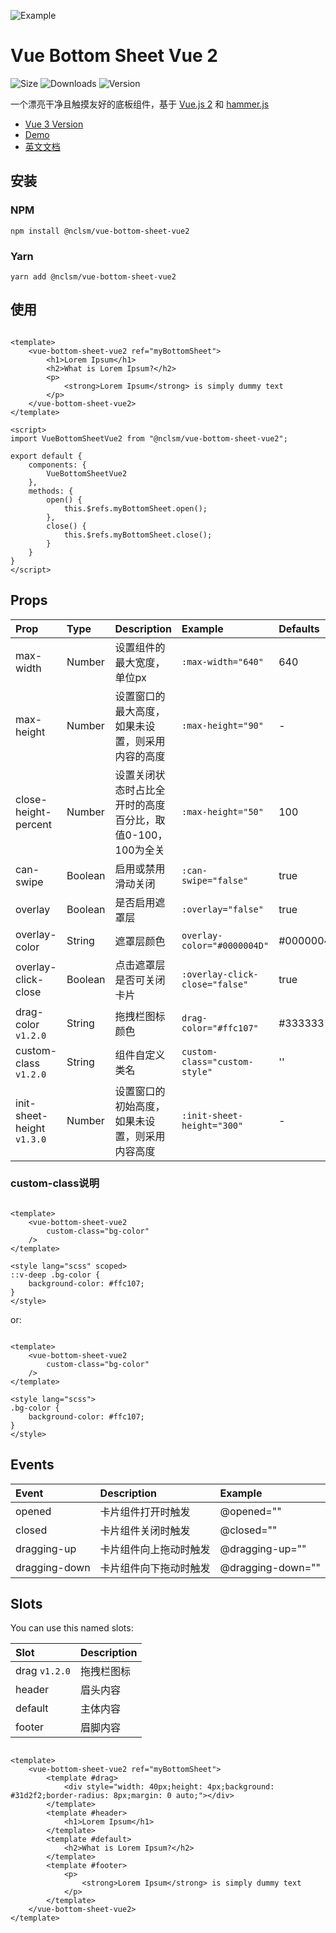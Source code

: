 ![Example](https://bs.vaban.ru/logo.jpg)

# Vue Bottom Sheet Vue 2

![Size](https://img.shields.io/bundlephobia/minzip/@nclsm/vue-bottom-sheet-vue2)
![Downloads](https://img.shields.io/npm/dt/@nclsm/vue-bottom-sheet-vue2)
![Version](https://img.shields.io/npm/v/@nclsm/vue-bottom-sheet-vue2)

一个漂亮干净且触摸友好的底板组件，基于 [Vue.js 2](https://vuejs.org/)
和 [hammer.js](https://hammerjs.github.io/)

- [Vue 3 Version](https://github.com/vaban-ru/vue-bottom-sheet)
- [Demo](https://gitsifu.github.io/vue-bottom-sheet-vue2/)
- [英文文档](https://github.com/Gitsifu/vue-bottom-sheet-vue2/blob/master/README.md)

## 安装

### NPM

```
npm install @nclsm/vue-bottom-sheet-vue2
```

### Yarn

```
yarn add @nclsm/vue-bottom-sheet-vue2
```

## 使用

```vue

<template>
    <vue-bottom-sheet-vue2 ref="myBottomSheet">
        <h1>Lorem Ipsum</h1>
        <h2>What is Lorem Ipsum?</h2>
        <p>
            <strong>Lorem Ipsum</strong> is simply dummy text
        </p>
    </vue-bottom-sheet-vue2>
</template>

<script>
import VueBottomSheetVue2 from "@nclsm/vue-bottom-sheet-vue2";

export default {
    components: {
        VueBottomSheetVue2
    },
    methods: {
        open() {
            this.$refs.myBottomSheet.open();
        },
        close() {
            this.$refs.myBottomSheet.close();
        }
    }
}
</script>
```

## Props

| Prop                       | Type    | Description                       | Example                        | Defaults  |
|:---------------------------|:--------|:----------------------------------|:-------------------------------|:----------|
| max-width                  | Number  | 设置组件的最大宽度，单位px                    | `:max-width="640"`             | 640       |
| max-height                 | Number  | 设置窗口的最大高度，如果未设置，则采用内容的高度          | `:max-height="90"`             | -         |
| close-height-percent       | Number  | 设置关闭状态时占比全开时的高度百分比，取值0-100，100为全关 | `:max-height="50"`             | 100       |
| can-swipe                  | Boolean | 启用或禁用滑动关闭                         | `:can-swipe="false"`           | true      |
| overlay                    | Boolean | 是否启用遮罩层                           | `:overlay="false"`             | true      |
| overlay-color              | String  | 遮罩层颜色                             | `overlay-color="#0000004D"`    | #0000004D |
| overlay-click-close        | Boolean | 点击遮罩层是否可关闭卡片                      | `:overlay-click-close="false"` | true      |
| drag-color `v1.2.0`        | String  | 拖拽栏图标颜色                           | `drag-color="#ffc107"`         | #333333   |
| custom-class `v1.2.0`      | String  | 组件自定义类名                           | `custom-class="custom-style"`  | ''        |
| init-sheet-height `v1.3.0` | Number  | 设置窗口的初始高度，如果未设置，则采用内容高度           | `:init-sheet-height="300"`     | -         |

### custom-class说明

```vue

<template>
    <vue-bottom-sheet-vue2
        custom-class="bg-color"
    />
</template>

<style lang="scss" scoped>
::v-deep .bg-color {
    background-color: #ffc107;
}
</style>
```

or:

```vue

<template>
    <vue-bottom-sheet-vue2
        custom-class="bg-color"
    />
</template>

<style lang="scss">
.bg-color {
    background-color: #ffc107;
}
</style>
```

## Events

| Event              | Description              | Example                    |
|:-------------------|:-------------------------|:---------------------------|
| opened             | 卡片组件打开时触发                | @opened=""                 |
| closed             | 卡片组件关闭时触发                | @closed=""                 |
| dragging-up        | 卡片组件向上拖动时触发              | @dragging-up=""            |
| dragging-down      | 卡片组件向下拖动时触发              | @dragging-down=""          |

## Slots

You can use this named slots:

| Slot           | Description | 
|:---------------|:------------|
| drag `v1.2.0`  | 拖拽栏图标       | 
| header         | 眉头内容        | 
| default        | 主体内容        |
| footer         | 眉脚内容        |

```vue

<template>
    <vue-bottom-sheet-vue2 ref="myBottomSheet">
        <template #drag>
            <div style="width: 40px;height: 4px;background: #31d2f2;border-radius: 8px;margin: 0 auto;"></div>
        </template>
        <template #header>
            <h1>Lorem Ipsum</h1>
        </template>
        <template #default>
            <h2>What is Lorem Ipsum?</h2>
        </template>
        <template #footer>
            <p>
                <strong>Lorem Ipsum</strong> is simply dummy text
            </p>
        </template>
    </vue-bottom-sheet-vue2>
</template>
```
